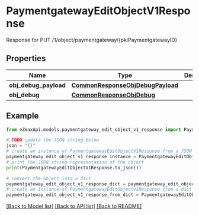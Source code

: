 # PaymentgatewayEditObjectV1Response

Response for PUT /1/object/paymentgateway/{pkiPaymentgatewayID}

## Properties

Name | Type | Description | Notes
------------ | ------------- | ------------- | -------------
**obj_debug_payload** | [**CommonResponseObjDebugPayload**](CommonResponseObjDebugPayload.md) |  | 
**obj_debug** | [**CommonResponseObjDebug**](CommonResponseObjDebug.md) |  | [optional] 

## Example

```python
from eZmaxApi.models.paymentgateway_edit_object_v1_response import PaymentgatewayEditObjectV1Response

# TODO update the JSON string below
json = "{}"
# create an instance of PaymentgatewayEditObjectV1Response from a JSON string
paymentgateway_edit_object_v1_response_instance = PaymentgatewayEditObjectV1Response.from_json(json)
# print the JSON string representation of the object
print(PaymentgatewayEditObjectV1Response.to_json())

# convert the object into a dict
paymentgateway_edit_object_v1_response_dict = paymentgateway_edit_object_v1_response_instance.to_dict()
# create an instance of PaymentgatewayEditObjectV1Response from a dict
paymentgateway_edit_object_v1_response_from_dict = PaymentgatewayEditObjectV1Response.from_dict(paymentgateway_edit_object_v1_response_dict)
```
[[Back to Model list]](../README.md#documentation-for-models) [[Back to API list]](../README.md#documentation-for-api-endpoints) [[Back to README]](../README.md)


